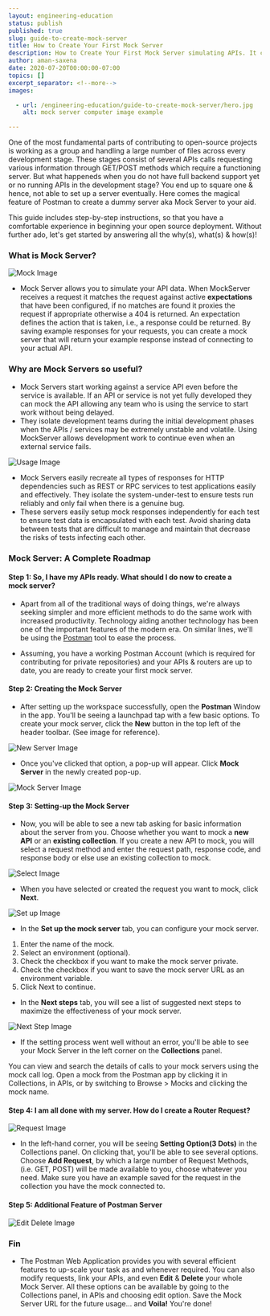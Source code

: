 ```yaml
---
layout: engineering-education
status: publish
published: true
slug: guide-to-create-mock-server
title: How to Create Your First Mock Server
description: How to Create Your First Mock Server simulating APIs. It consists of all the extensive details, step-by-step instructions with images and resources links to help in the beginning of your open source deployment.
author: aman-saxena
date: 2020-07-20T00:00:00-07:00
topics: []
excerpt_separator: <!--more-->
images:

  - url: /engineering-education/guide-to-create-mock-server/hero.jpg
    alt: mock server computer image example 

---
```

One of the most fundamental parts of contributing to open-source projects is working as a group and handling a large number of files across every development stage. These stages consist of several APIs calls requesting various information through GET/POST methods which require a functioning server. But what happeneds when you do not have full backend support yet or no running APIs in the development stage? You end up to square one & hence, not able to set up a server eventually. Here comes the magical feature of Postman to create a dummy server aka Mock Server to your aid.
<!--more-->

This guide includes step-by-step instructions, so that you have a comfortable experience in beginning your open source deployment. Without further ado, let's get started by answering all the why(s), what(s) & how(s)!

### What is Mock Server?

![Mock Image](/engineering-education/guide-to-create-mock-server/image00.png)

 - Mock Server allows you to simulate your API data. When MockServer receives a request it matches the request against active **expectations** that have been configured, if no matches are found it proxies the request if appropriate otherwise a 404 is returned. An expectation defines the action that is taken, i.e., a response could be returned. By saving example responses for your requests, you can create a mock server that will return your example response instead of connecting to your actual API.

###  Why are Mock Servers so useful?

- Mock Servers start working against a service API even before the service is available. If an API or service is not yet fully developed they can mock the API allowing any team who is using the service to start work without being delayed.
- They isolate development teams during the initial development phases when the APIs / services may be extremely unstable and volatile. Using MockServer allows development work to continue even when an external service fails.

![Usage Image](/engineering-education/guide-to-create-mock-server/image01.png)

- Mock Servers easily recreate all types of responses for HTTP dependencies such as REST or RPC services to test applications easily and effectively. They isolate the system-under-test to ensure tests run reliably and only fail when there is a genuine bug.
- These servers easily setup mock responses independently for each test to ensure test data is encapsulated with each test. Avoid sharing data between tests that are difficult to manage and maintain that decrease the risks of tests infecting each other.

### Mock Server: A Complete Roadmap

#### Step 1: So, I have my APIs ready. What should I do now to create a mock server?
 - Apart from all of the traditional ways of doing things, we're always seeking simpler and more efficient methods to do the same work with increased productivity. Technology aiding another technology has been one of the important features of the modern era. On similar lines, we'll be using the [Postman](https://www.postman.com/downloads/) tool to ease the process.

 - Assuming, you have a working Postman Account (which is required for contributing for private repositories) and your APIs & routers are up to date, you are ready to create your first mock server.

#### Step 2: Creating the Mock Server
- After setting up the workspace successfully, open the **Postman** Window in the app. You'll be seeing a launchpad tap with a few basic options. To create your mock server, click the **New** button in the top left of the header toolbar. (See image for reference).

![New Server Image](/engineering-education/guide-to-create-mock-server/image1.png)

- Once you've clicked that option, a pop-up will appear. Click **Mock Server** in the newly created pop-up.

![Mock Server Image](/engineering-education/guide-to-create-mock-server/image2.png)

#### Step 3: Setting-up the Mock Server
- Now, you will be able to see a new tab asking for basic information about the server from you. Choose whether you want to mock a **new API** or an **existing collection**. If you create a new API to mock, you will select a request method and enter the request path, response code, and response body or else use an existing collection to mock.

![Select Image](/engineering-education/guide-to-create-mock-server/image3.png)

- When you have selected or created the request you want to mock, click **Next**.

![Set up Image](/engineering-education/guide-to-create-mock-server/image4.png)

- In the **Set up the mock server** tab, you can configure your mock server.
1. Enter the name of the mock.
2. Select an environment (optional).
3. Check the checkbox if you want to make the mock server private.
4. Check the checkbox if you want to save the mock server URL as an environment variable.
5. Click Next to continue.

- In the **Next steps** tab, you will see a list of suggested next steps to maximize the effectiveness of your mock server.

![Next Step Image](/engineering-education/guide-to-create-mock-server/image5.png)

- If the setting process went well without an error, you'll be able to see your Mock Server in the left corner on the **Collections** panel.

You can view and search the details of calls to your mock servers using the mock call log. Open a mock from the Postman app by clicking it in Collections, in APIs, or by switching to Browse > Mocks and clicking the mock name.

#### Step 4: I am all done with my server. How do I create a Router Request?

![Request Image](/engineering-education/guide-to-create-mock-server/image6.png)

- In the left-hand corner, you will be seeing **Setting Option(3 Dots)** in the Collections panel. On clicking that, you'll be able to see several options. Choose **Add Request**, by which a large number of Request Methods, (i.e. GET, POST) will be made available to you, choose whatever you need. Make sure you have an example saved for the request in the collection you have the mock connected to.

#### Step 5: Additional Feature of Postman Server

![Edit Delete Image](/engineering-education/guide-to-create-mock-server/image7.png)

### Fin
- The Postman Web Application provides you with several efficient features to up-scale your task as and whenever required. You can also modify requests, link your APIs, and even **Edit** & **Delete** your whole Mock Server. All these options can be available by going to the Collections panel, in APIs and choosing edit option. Save the Mock Server URL for the future usage… and **Voila!**
You're done!
